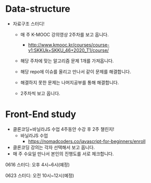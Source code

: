 # Data-structure

- 자료구조 스터디!

  - 매 주 K-MOOC 강의영상 2주차를 보고 옵니다.

    - http://www.kmooc.kr/courses/course-v1:SKKUk+SKKU_46+2020_T1/course/

  - 해당 주차에 맞는 알고리즘 문제 1개를 가져옵니다.

  - 해당 repo에 이슈를 올리고 만나서 같이 문제를 해결합니다.
  
  - 해결하지 못한 문제는 나머지공부를 통해 해결합니다.
  
  - 2주차씩 보고 옵니다.
  
    

# Front-End study

- 클론코딩+바닐라JS 수업 4주동안 수강 후 2주 챌린지!
  - 바닐라JS 수업
    - https://nomadcoders.co/javascript-for-beginners/enroll
- 클론코딩 강의는 각자 선택해서 보고 옵니다.
- 매 주 수요일 만나서 본인의 진행도를 서로 체크합니다.





0616 스터디: 오후 4시~6시(예정)

0623 스터디: 오전 10시~12시(예정)

